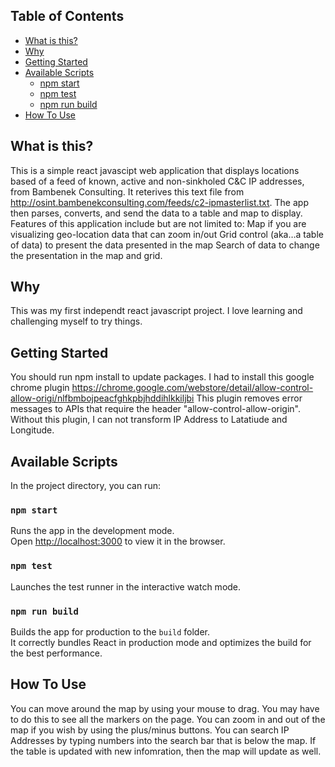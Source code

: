 

## Table of Contents
- [What is this?](#what-is-this)
- [Why](#why)
- [Getting Started](#getting-started)
- [Available Scripts](#available-scripts)
  - [npm start](#npm-start)
  - [npm test](#npm-test)
  - [npm run build](#npm-run-build)
- [How To Use](#how-to-use)



## What is this?

This is a simple react javascipt web application that displays locations based of a feed of known, active and non-sinkholed C&C IP addresses, from Bambenek Consulting. It reterives this text file from http://osint.bambenekconsulting.com/feeds/c2-ipmasterlist.txt. The app then parses, converts, and send the data to a table and map to display. 
Features of this application include but are not limited to:
  Map if you are visualizing geo-location data that can zoom in/out
  Grid control (aka…a table of data) to present the data presented in the map
  Search of data to change the presentation in the map and grid.

## Why

This was my first independt react javascript project. I love learning and challenging myself to try things. 

## Getting Started

You should run npm install to update packages. I had to install this google chrome plugin 
https://chrome.google.com/webstore/detail/allow-control-allow-origi/nlfbmbojpeacfghkpbjhddihlkkiljbi
This plugin removes error messages to APIs that require the header "allow-control-allow-origin". Without this plugin, I can not transform IP Address to Latatiude and Longitude. 

## Available Scripts

In the project directory, you can run:

### `npm start`

Runs the app in the development mode.<br>
Open [http://localhost:3000](http://localhost:3000) to view it in the browser.


### `npm test`

Launches the test runner in the interactive watch mode.<br>

### `npm run build`

Builds the app for production to the `build` folder.<br>
It correctly bundles React in production mode and optimizes the build for the best performance.

## How To Use

You can move around the map by using your mouse to drag. You may have to do this to see all the markers on the page. You can zoom in and out of the map if you wish by using the plus/minus buttons. You can search IP Addresses by typing numbers into the search bar that is below the map. If the table is updated with new infomration, then the map will update as well.
